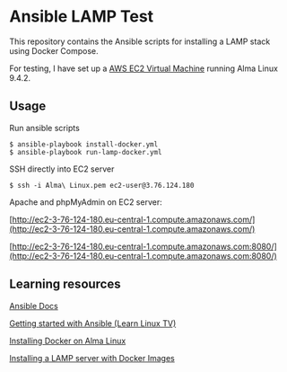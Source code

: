 # Ansible LAMP Test

This repository contains the Ansible scripts for installing a LAMP stack using Docker Compose.

For testing, I have set up a [AWS EC2 Virtual Machine](https://eu-central-1.console.aws.amazon.com/ec2/home?region=eu-central-1#InstanceDetails:instanceId=i-0200e46d3ff3f5aa6) running Alma Linux 9.4.2.

## Usage

Run ansible scripts

```
$ ansible-playbook install-docker.yml
$ ansible-playbook run-lamp-docker.yml
```

SSH directly into EC2 server
```
$ ssh -i Alma\ Linux.pem ec2-user@3.76.124.180
```

Apache and phpMyAdmin on EC2 server:

[http://ec2-3-76-124-180.eu-central-1.compute.amazonaws.com/](http://ec2-3-76-124-180.eu-central-1.compute.amazonaws.com/)

[http://ec2-3-76-124-180.eu-central-1.compute.amazonaws.com:8080/](http://ec2-3-76-124-180.eu-central-1.compute.amazonaws.com:8080/)

## Learning resources

[Ansible Docs](https://docs.ansible.com/)

[Getting started with Ansible (Learn Linux TV)](https://www.youtube.com/playlist?list=PLT98CRl2KxKEUHie1m24-wkyHpEsa4Y70)

[Installing Docker on Alma Linux](https://www.liquidweb.com/blog/install-docker-on-linux-almalinux/)

[Installing a LAMP server with Docker Images](https://medium.com/@mikez_dg/how-to-set-up-a-simple-lamp-server-with-docker-images-in-2023-9b0e24476ec6)
